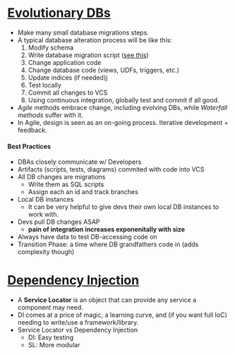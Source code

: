 
# [Evolutionary DBs](https://martinfowler.com/articles/evodb.html)
  - Make many small database migrations steps.
  - A typical database alteration process will be like this:
    1. Modify schema
    2. Write database migration script ([see this](http://databaserefactoring.com/index.html))
    3. Change application code
    4. Change database code (views, UDFs, triggers, etc.)
    5. Update indices (if needed)j
    6. Test locally
    7. Commit all changes to VCS
    8. Using continuous integration, globally test and commit if all good.
  - *Agile* methods embrace change, including evolving DBs, while *Waterfall methods* suffer with it.
  - In Agile, design is seen as an on-going process. Iterative development + feedback.

#### Best Practices
 * DBAs closely communicate w/ Developers
 * Artifacts (scripts, tests, diagrams) commited with code into VCS
 * All DB changes are migrations
   - Write them as SQL scripts
   - Assign each an id and track branches
 * Local DB instances
   - It can be very helpful to give devs their own local DB instances to work with.
 * Devs pull DB changes ASAP
   - __pain of integration increases exponenitally with size__
 * Always have data to test DB-accessing code on
 * Transition Phase: a time where DB grandfathers code in (adds complexity though)

# [Dependency Injection](https://martinfowler.com/articles/injection.html)
  - A **Service Locator** is an object that can provide any service a component may need.
  - DI comes at a price of magic, a learning curve, and (if you want full IoC) needing to write/use a framework/library.
  - Service Locator vs Dependency Injection
    - DI: Easy testing
    - SL: More modular
